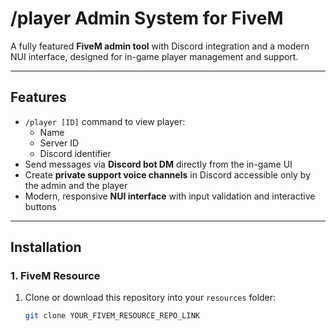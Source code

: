 # /player Admin System for FiveM

A fully featured **FiveM admin tool** with Discord integration and a modern NUI interface, designed for in-game player management and support.

---

## Features

- `/player [ID]` command to view player:
  - Name
  - Server ID
  - Discord identifier
- Send messages via **Discord bot DM** directly from the in-game UI
- Create **private support voice channels** in Discord accessible only by the admin and the player
- Modern, responsive **NUI interface** with input validation and interactive buttons

---

## Installation

### 1. FiveM Resource

1. Clone or download this repository into your `resources` folder:
   ```bash
   git clone YOUR_FIVEM_RESOURCE_REPO_LINK
